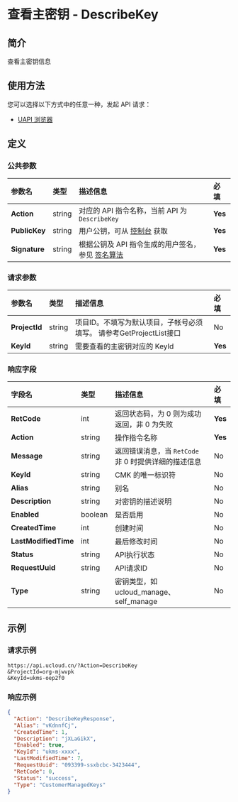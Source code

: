 # 查看主密钥 - DescribeKey

## 简介

查看主密钥信息






## 使用方法

您可以选择以下方式中的任意一种，发起 API 请求：
- [UAPI 浏览器](https://console.ucloud.cn/uapi/detail?id=DescribeKey)


## 定义

### 公共参数

| 参数名 | 类型 | 描述信息 | 必填 |
|:---|:---|:---|:---|
| **Action**     | string  | 对应的 API 指令名称，当前 API 为 `DescribeKey`                        | **Yes** |
| **PublicKey**  | string  | 用户公钥，可从 [控制台](https://console.ucloud.cn/uapi/apikey) 获取                                             | **Yes** |
| **Signature**  | string  | 根据公钥及 API 指令生成的用户签名，参见 [签名算法](api/summary/signature.md)  | **Yes** |

### 请求参数

| 参数名 | 类型 | 描述信息 | 必填 |
|:---|:---|:---|:---|
| **ProjectId** | string | 项目ID。不填写为默认项目，子帐号必须填写。 请参考GetProjectList接口 |No|
| **KeyId** | string | 需要查看的主密钥对应的 KeyId |**Yes**|

### 响应字段

| 字段名 | 类型 | 描述信息 | 必填 |
|:---|:---|:---|:---|
| **RetCode** | int | 返回状态码，为 0 则为成功返回，非 0 为失败 |**Yes**|
| **Action** | string | 操作指令名称 |**Yes**|
| **Message** | string | 返回错误消息，当 `RetCode` 非 0 时提供详细的描述信息 |No|
| **KeyId** | string | CMK 的唯一标识符 |No|
| **Alias** | string | 别名 |No|
| **Description** | string | 对密钥的描述说明 |No|
| **Enabled** | boolean | 是否启用 |No|
| **CreatedTime** | int | 创建时间 |No|
| **LastModifiedTime** | int | 最后修改时间 |No|
| **Status** | string | API执行状态 |No|
| **RequestUuid** | string | API请求ID |No|
| **Type** | string | 密钥类型，如ucloud_manage、self_manage |No|




## 示例

### 请求示例
    
```
https://api.ucloud.cn/?Action=DescribeKey
&ProjectId=org-mjwvpk
&KeyId=ukms-oep2f0
```

### 响应示例
    
```json
{
  "Action": "DescribeKeyResponse",
  "Alias": "vKdnnfCj",
  "CreatedTime": 1,
  "Description": "jXLaGikX",
  "Enabled": true,
  "KeyId": "ukms-xxxx",
  "LastModifiedTime": 7,
  "RequestUuid": "093399-ssxbcbc-3423444",
  "RetCode": 0,
  "Status": "success",
  "Type": "CustomerManagedKeys"
}
```





